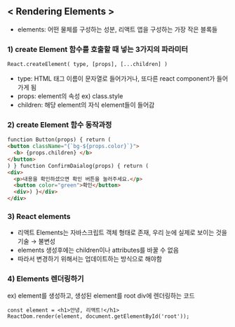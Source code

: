 ## < Rendering Elements >

- elements: 어떤 물체를 구성하는 성분, 리액트 앱을 구성하는 가장 작은 블록들

### 1) create Element 함수를 호출할 때 넣는 3가지의 파라미터

```html
React.createElement( type, [props], [...children] )
```

- type: HTML 태그 이름이 문자열로 들어가거나, 또다른 react component가 들어가게 됨
- props: element의 속성 ex) class.style
- children: 해당 element의 자식 element들이 들어감

### 2) create Element 함수 동작과정

```html
function Button(props) { return (
<button className="{`bg-${props.color}`}">
  <b> {props.children} </b>
</button>
) } function ConfirmDaialog(props) { return (
<div>
  <p>내용을 확인하셨으면 확인 버튼을 눌러주세요.</p>
  <button color="green">확인</button>
  <div>) }</div>
</div>
```

### 3) React elements

- 리액트 Elements는 자바스크립트 객체 형태로 존재, 우리 눈에 실제로 보이는 것을 기술 → 불변성
- elements 생성후에는 children이나 attributes를 바꿀 수 없음
- 따라서 변경하기 위해서는 업데이트하는 방식으로 해야함

### 4) Elements 렌더링하기

ex) element를 생성하고, 생성된 element를 root div에 렌더링하는 코드

```
const element = <h1>안녕, 리액트!</h1>
ReactDom.render(element, document.getElementById('root'));
```
